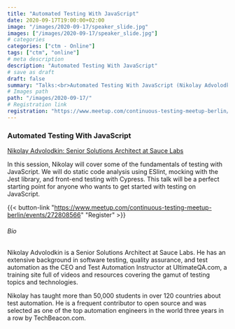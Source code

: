```yaml
---
title: "Automated Testing With JavaScript"
date: 2020-09-17T19:00:00+02:00
image: "/images/2020-09-17/speaker_slide.jpg"
images: ["/images/2020-09-17/speaker_slide.jpg"]
# categories
categories: ["ctm - Online"]
tags: ["ctm", "online"]
# meta description
description: "Automated Testing With JavaScript"
# save as draft
draft: false
summary: "Talks:<br>Automated Testing With JavaScript (Nikolay Advolodkin)"
# Images path
path: "/images/2020-09-17/"
# Registration link
registration: "https://www.meetup.com/continuous-testing-meetup-berlin/events/272808566"
---
```


### Automated Testing With JavaScript
[Nikolay Advolodkin: Senior Solutions Architect at Sauce Labs](https://www.linkedin.com/in/nikolayadvolodkin/)

In this session, Nikolay will cover some of the fundamentals of testing with JavaScript. We will do static code analysis using ESlint, mocking with the Jest library, and front-end testing with Cypress. This talk will be a perfect starting point for anyone who wants to get started with testing on JavaScript.


{{< button-link "https://www.meetup.com/continuous-testing-meetup-berlin/events/272808566" "Register" >}}

###### Bio
Nikolay Advolodkin is a Senior Solutions Architect at Sauce Labs. He has an extensive background in software testing, quality assurance, and test automation as the CEO and Test Automation Instructor at UltimateQA.com, a training site full of videos and resources covering the gamut of testing topics and technologies.

Nikolay has taught more than 50,000 students in over 120 countries about test automation. He is a frequent contributor to open source and was selected as one of the top automation engineers in the world three years in a row by TechBeacon.com.